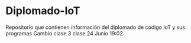 # Diplomado-IoT
Repositorio que contienen información del diplomado de código IoT y sus programas
Cambio clase 3 clase 24 Junio 19:02
